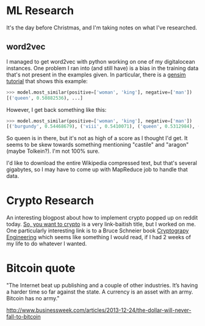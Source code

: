 # ML Research

It's the day before Christmas, and I'm taking notes on what I've researched.

## word2vec

I managed to get word2vec with python working on one of my digitalocean instances. One problem I ran into (and still have) is a bias in the training data that's not present in the examples given. In particular, there is a 
[gensim tutorial](http://radimrehurek.com/gensim/models/word2vec.html) that shows this example:

```python
>>> model.most_similar(positive=['woman', 'king'], negative=['man'])
[('queen', 0.50882536), ...]
```

However, I get back something like this:

```python
>>> model.most_similar(positive=['woman', 'king'], negative=['man'])
[('burgundy', 0.54468679), ('viii', 0.5410071), ('queen', 0.5312984), ('afonso', 0.53091687), ('consort', 0.52081859), ('aragon', 0.51921749), ('vii', 0.51237959), ('anshan', 0.50568104), ('iv', 0.50558347), ('castile', 0.50518328)]
```

So queen is in there, but it's not as high of a score as I thought I'd get. It seems to be skew towards something mentioning "castile" and "aragon" (maybe Tolkein?). I'm not 100% sure. 

I'd like to download the entire Wikipedia compressed text, but that's several gigabytes, so I may have to come up with MapReduce job to handle that data.

# Crypto Research

An interesting blogpost about how to implement crypto popped up on reddit today. [So, you want to crypto](http://blog.existentialize.com/so-you-want-to-crypto.html) is a very link-baitish title, but I worked on me. One
particularly interesting link is to a Bruce Schneier book [Cryptograpy Engineering](https://www.schneier.com/book-ce.html) which seems like something I would read, if I had 2 weeks of my life to do whatever I wanted. 

# Bitcoin quote

"The Internet beat up publishing and a couple of other industries. It’s having a harder time so far against the state. A currency is an asset with an army. Bitcoin has no army."

http://www.businessweek.com/articles/2013-12-24/the-dollar-will-never-fall-to-bitcoin



